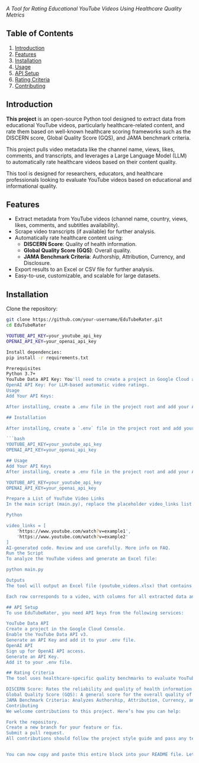 _A Tool for Rating Educational YouTube Videos Using Healthcare Quality Metrics_  

## Table of Contents
1. [Introduction](#introduction)
2. [Features](#features)
3. [Installation](#installation)
4. [Usage](#usage)
5. [API Setup](#api-setup)
6. [Rating Criteria](#rating-criteria)
7. [Contributing](#contributing)

## Introduction

**This project** is an open-source Python tool designed to extract data from educational YouTube videos, particularly healthcare-related content, and rate them based on well-known healthcare scoring frameworks such as the DISCERN score, Global Quality Score (GQS), and JAMA benchmark criteria.

This project pulls video metadata like the channel name, views, likes, comments, and transcripts, and leverages a Large Language Model (LLM) to automatically rate healthcare videos based on their content quality.

This tool is designed for researchers, educators, and healthcare professionals looking to evaluate YouTube videos based on educational and informational quality.

## Features

- Extract metadata from YouTube videos (channel name, country, views, likes, comments, and subtitles availability).
- Scrape video transcripts (if available) for further analysis.
- Automatically rate healthcare content using:
  - **DISCERN Score**: Quality of health information.
  - **Global Quality Score (GQS)**: Overall quality.
  - **JAMA Benchmark Criteria**: Authorship, Attribution, Currency, and Disclosure.
- Export results to an Excel or CSV file for further analysis.
- Easy-to-use, customizable, and scalable for large datasets.

## Installation

Clone the repository:
```bash
git clone https://github.com/your-username/EduTubeRater.git
cd EduTubeRater

YOUTUBE_API_KEY=your_youtube_api_key
OPENAI_API_KEY=your_openai_api_key

Install dependencies:
pip install -r requirements.txt

Prerequisites
Python 3.7+
YouTube Data API Key: You'll need to create a project in Google Cloud and enable the YouTube Data API.
OpenAI API Key: For LLM-based automatic video ratings.
Usage
Add Your API Keys:

After installing, create a .env file in the project root and add your API keys:

## Installation

After installing, create a `.env` file in the project root and add your API keys:

```bash
YOUTUBE_API_KEY=your_youtube_api_key
OPENAI_API_KEY=your_openai_api_key

## Usage
Add Your API Keys
After installing, create a .env file in the project root and add your API keys:

YOUTUBE_API_KEY=your_youtube_api_key
OPENAI_API_KEY=your_openai_api_key

Prepare a List of YouTube Video Links
In the main script (main.py), replace the placeholder video_links list with your own set of video links:

Python

video_links = [
    'https://www.youtube.com/watch?v=example1',
    'https://www.youtube.com/watch?v=example2'
]
AI-generated code. Review and use carefully. More info on FAQ.
Run the Script
To analyze the YouTube videos and generate an Excel file:

python main.py

Outputs
The tool will output an Excel file (youtube_videos.xlsx) that contains video details, including channel information, transcript, and quality scores (DISCERN, Global Quality, JAMA).

Each row corresponds to a video, with columns for all extracted data and computed scores.

## API Setup
To use EduTubeRater, you need API keys from the following services:

YouTube Data API
Create a project in the Google Cloud Console.
Enable the YouTube Data API v3.
Generate an API Key and add it to your .env file.
OpenAI API
Sign up for OpenAI API access.
Generate an API Key.
Add it to your .env file.

## Rating Criteria
The tool uses healthcare-specific quality benchmarks to evaluate YouTube content:

DISCERN Score: Rates the reliability and quality of health information (1-5).
Global Quality Score (GQS): A general score for the overall quality of the video (1-5).
JAMA Benchmark Criteria: Analyzes Authorship, Attribution, Currency, and Disclosure (scores from 0-4).
Contributing
We welcome contributions to this project. Here’s how you can help:

Fork the repository.
Create a new branch for your feature or fix.
Submit a pull request.
All contributions should follow the project style guide and pass any tests. Before opening a PR, ensure your code passes basic checks.


You can now copy and paste this entire block into your README file. Let me know if there's anything else you need!
